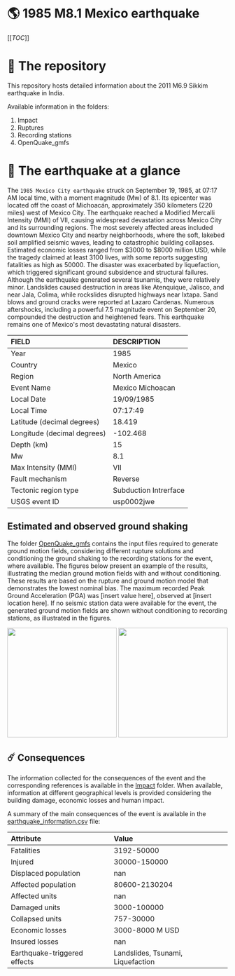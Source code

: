 # 🌎 1985 M8.1 Mexico earthquake
[[_TOC_]]

# 📂 The repository

This repository hosts detailed information about the 2011 M6.9 Sikkim earthquake in India.

Available information in the folders:

1. Impact
2. Ruptures
3. Recording stations
4. OpenQuake_gmfs


# 🚀 The earthquake at a glance 

The `1985 Mexico City earthquake` struck on September 19, 1985, at 07:17 AM local time, with a moment magnitude (Mw) of 8.1. Its epicenter was located off the coast of Michoacán, approximately 350 kilometers (220 miles) west of Mexico City. The earthquake reached a Modified Mercalli Intensity (MMI) of VII, causing widespread devastation across Mexico City and its surrounding regions. The most severely affected areas included downtown Mexico City and nearby neighborhoods, where the soft, lakebed soil amplified seismic waves, leading to catastrophic building collapses. Estimated economic losses ranged from $3000 to $8000 million USD, while the tragedy claimed at least 3100 lives, with some reports suggesting fatalities as high as 50000. The disaster was exacerbated by liquefaction, which triggered significant ground subsidence and structural failures. Although the earthquake generated several tsunamis, they were relatively minor. Landslides caused destruction in areas like Atenquique, Jalisco, and near Jala, Colima, while rockslides disrupted highways near Ixtapa. Sand blows and ground cracks were reported at Lazaro Cardenas. Numerous aftershocks, including a powerful 7.5 magnitude event on September 20, compounded the destruction and heightened fears. This earthquake remains one of Mexico's most devastating natural disasters.

| FIELD | DESCRIPTION |
|:-------|:-------------|
| Year | 1985 |
| Country | Mexico |
| Region | North America |
| Event Name | Mexico Michoacan  |
| Local Date | 19/09/1985 |
| Local Time | 07:17:49 |
| Latitude (decimal degrees) | 18.419 |
| Longitude (decimal degrees) | -102.468 |
| Depth (km) | 15 |
| Mw | 8.1 |
| Max Intensity (MMI) |  VII |
| Fault mechanism | Reverse |
| Tectonic region type | Subduction Intrerface |
| USGS event ID | usp0002jwe |

## Estimated and observed ground shaking

The folder [OpenQuake_gmfs](./OpenQuake_gmfs/) contains the input files required to generate ground motion fields, considering different rupture solutions and conditioning the ground shaking to the recording stations for the event, where available. The figures below present an example of the results, illustrating the median ground motion fields with and without conditioning. These results are based on the rupture and ground motion model that demonstrates the lowest nominal bias. The maximum recorded Peak Ground Acceleration (PGA) was [insert value here], observed at [insert location here]. If no seismic station data were available for the event, the generated ground motion fields are shown without conditioning to recording stations, as illustrated in the figures.

<img src="./4.OpenQuake_gmfs/median_gmf_stations_none.png" height="250">
<img src="./4.OpenQuake_gmfs/median_gmf_stations_seismic.png" height="250">

## ☄️ Consequences

The information collected for the consequences of the event and the corresponding references is available in the [Impact](./Impact) folder. When available, information at different geographical levels is provided considering the building damage, economic losses and human impact.

A summary of the main consequences of the event is available in the [earthquake_information.csv](./earthquake_information.csv) file:

| Attribute | Value |
|:-------|:-------------|
| Fatalities | 3192-50000 |
| Injured | 30000-150000 |
| Displaced population | nan |
| Affected population | 80600-2130204 |
| Affected units | nan |
| Damaged units | 3000-100000   |
| Collapsed units | 757-30000  |
| Economic losses | 3000-8000 M USD |
| Insured losses | nan |
| Earthquake-triggered effects | Landslides, Tsunami, Liquefaction |